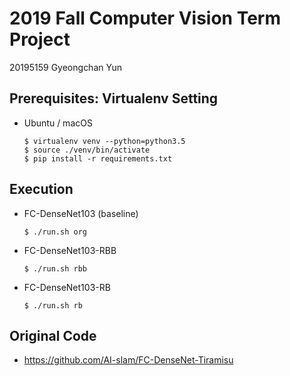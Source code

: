 # 2019 Fall Computer Vision Term Project

20195159 Gyeongchan Yun

## Prerequisites: Virtualenv Setting

  - Ubuntu / macOS
    ```
    $ virtualenv venv --python=python3.5
    $ source ./venv/bin/activate
    $ pip install -r requirements.txt
    ```

## Execution

  - FC-DenseNet103 (baseline)
    ```
    $ ./run.sh org
    ```
  - FC-DenseNet103-RBB
    ```
    $ ./run.sh rbb
    ```
  - FC-DenseNet103-RB
    ```
    $ ./run.sh rb
    ``` 

## Original Code
  - https://github.com/AI-slam/FC-DenseNet-Tiramisu
